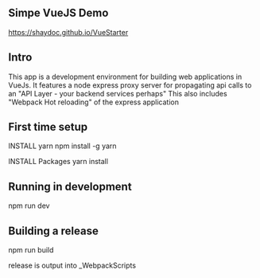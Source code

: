 ## Simpe VueJS Demo
https://shaydoc.github.io/VueStarter

## Intro
This app is a development environment for building web applications in VueJs.
It features a node express proxy server for propagating api calls to an "API Layer - your backend services perhaps"
This also includes "Webpack Hot reloading" of the express application

## First time setup
INSTALL yarn
npm install -g yarn

INSTALL Packages
yarn install

## Running in development
npm run dev

## Building a release
npm run build

release is output into _WebpackScripts 
